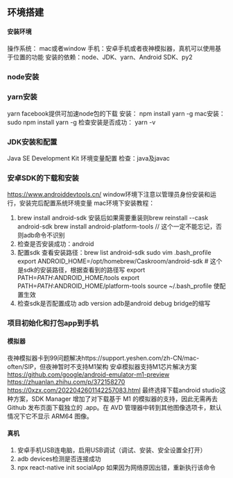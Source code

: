 <!--
 * @Author: yuzihan yuzihanyuzihan@163.com
 * @Date: 2022-06-04 14:02:35
 * @LastEditors: yuzihan yuzihanyuzihan@163.com
 * @LastEditTime: 2022-06-04 22:39:07
 * @FilePath: /fe_interview/react_native/社交项目实战.md
 * @Description: 这是默认设置,请设置`customMade`, 打开koroFileHeader查看配置 进行设置: https://github.com/OBKoro1/koro1FileHeader/wiki/%E9%85%8D%E7%BD%AE
-->
## 环境搭建
#### 安装环境
操作系统： mac或者window
手机：安卓手机或者夜神模拟器，真机可以使用基于位置的功能
安装的依赖：node、JDK、yarn、Android SDK、py2
### node安装
### yarn安装
yarn facebook提供可加速node包的下载
安装： npm install yarn -g 
mac安装： sudo npm install yarn -g
检查安装是否成功： yarn -v
### JDK安装和配置
Java SE Development Kit
环境变量配置
检查：java及javac
### 安卓SDK的下载和安装
https://www.androiddevtools.cn/
window环境下注意以管理员身份安装和运行，安装完后配置系统环境变量
mac环境下安装教程：
1. brew install android-sdk 安装后如果需要重装则brew reinstall --cask android-sdk
    brew install android-platform-tools // 这个一定不能忘记，否则adb命令不识别
2. 检查是否安装成功：android
3. 配置sdk
    查看安装路径：brew list android-sdk
    sudo vim .bash_profile
    export ANDROID_HOME=/opt/homebrew/Caskroom/android-sdk  # 这个是sdk的安装路径，根据查看到的路径写
    export PATH=$PATH:$ANDROID_HOME/tools
    export PATH=$PATH:$ANDROID_HOME/platform-tools
    source ~/.bash_profile 使配置生效
4. 检查sdk是否配置成功 adb version
adb是android debug bridge的缩写
### 项目初始化和打包app到手机
#### 模拟器
夜神模拟器卡到99问题解决https://support.yeshen.com/zh-CN/mac-often/SIP，但夜神暂时不支持M1架构
安卓模拟器支持M1芯片解决方案
https://github.com/google/android-emulator-m1-preview
https://zhuanlan.zhihu.com/p/372158270
https://0xzx.com/2022042601142257083.html
最终选择下载android studio这种方案，SDK Manager 增加了对下载基于 M1 的模拟器的支持，因此无需再去 Github 发布页面下载独立的 .app。在 AVD 管理器中转到其他图像选项卡，默认情况下它不显示 ARM64 图像。
#### 真机
1. 安卓手机USB连电脑，启用USB调试（调试、安装、安全设置全打开）
2. adb devices检测是否连接成功
3. npx react-native init socialApp 如果因为网络原因出错，重新执行该命令
